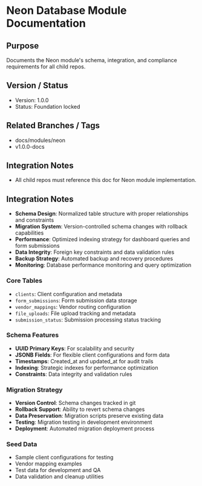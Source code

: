 # Neon Database Module Documentation

## Purpose

Documents the Neon module's schema, integration, and compliance requirements for all child repos.

## Version / Status

- Version: 1.0.0
- Status: Foundation locked

## Related Branches / Tags

- docs/modules/neon
- v1.0.0-docs

## Integration Notes

- All child repos must reference this doc for Neon module implementation.

## Integration Notes

- **Schema Design**: Normalized table structure with proper relationships and constraints
- **Migration System**: Version-controlled schema changes with rollback capabilities
- **Performance**: Optimized indexing strategy for dashboard queries and form submissions
- **Data Integrity**: Foreign key constraints and data validation rules
- **Backup Strategy**: Automated backup and recovery procedures
- **Monitoring**: Database performance monitoring and query optimization

### Core Tables

- `clients`: Client configuration and metadata
- `form_submissions`: Form submission data storage
- `vendor_mappings`: Vendor routing configuration
- `file_uploads`: File upload tracking and metadata
- `submission_status`: Submission processing status tracking

### Schema Features

- **UUID Primary Keys**: For scalability and security
- **JSONB Fields**: For flexible client configurations and form data
- **Timestamps**: Created_at and updated_at for audit trails
- **Indexing**: Strategic indexes for performance optimization
- **Constraints**: Data integrity and validation rules

### Migration Strategy

- **Version Control**: Schema changes tracked in git
- **Rollback Support**: Ability to revert schema changes
- **Data Preservation**: Migration scripts preserve existing data
- **Testing**: Migration testing in development environment
- **Deployment**: Automated migration deployment process

### Seed Data

- Sample client configurations for testing
- Vendor mapping examples
- Test data for development and QA
- Data validation and cleanup utilities
